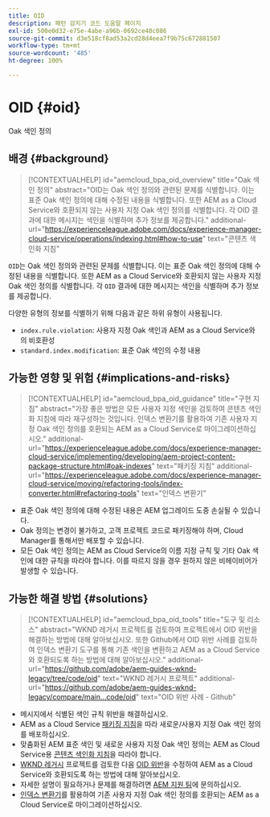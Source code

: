 ```yaml
---
title: OID
description: 패턴 감지기 코드 도움말 페이지
exl-id: 500e0d32-e75e-4abe-a96b-0692ce40c086
source-git-commit: d3e518cf8ad53a2cd28d4eea7f9b75c672881507
workflow-type: tm+mt
source-wordcount: '485'
ht-degree: 100%

---
```


# OID {#oid}

Oak 색인 정의

## 배경 {#background}

>[!CONTEXTUALHELP]
>id="aemcloud_bpa_oid_overview"
>title="Oak 색인 정의"
>abstract="OID는 Oak 색인 정의와 관련된 문제를 식별합니다. 이는 표준 Oak 색인 정의에 대해 수정된 내용을 식별합니다. 또한 AEM as a Cloud Service와 호환되지 않는 사용자 지정 Oak 색인 정의를 식별합니다. 각 OID 결과에 대한 메시지는 색인을 식별하며 추가 정보를 제공합니다."
>additional-url="https://experienceleague.adobe.com/docs/experience-manager-cloud-service/operations/indexing.html#how-to-use" text="콘텐츠 색인화 지침"

`OID`는 Oak 색인 정의와 관련된 문제를 식별합니다. 이는 표준 Oak 색인 정의에 대해 수정된 내용을 식별합니다. 또한 AEM as a Cloud Service와 호환되지 않는 사용자 지정 Oak 색인 정의를 식별합니다. 각 `OID` 결과에 대한 메시지는 색인을 식별하며 추가 정보를 제공합니다.

다양한 유형의 정보를 식별하기 위해 다음과 같은 하위 유형이 사용됩니다.

* `index.rule.violation`: 사용자 지정 Oak 색인과 AEM as a Cloud Service와의 비호환성
* `standard.index.modification`: 표준 Oak 색인의 수정 내용

## 가능한 영향 및 위험 {#implications-and-risks}

>[!CONTEXTUALHELP]
>id="aemcloud_bpa_oid_guidance"
>title="구현 지침"
>abstract="가장 좋은 방법은 모든 사용자 지정 색인을 검토하여 콘텐츠 색인화 지침에 따라 재구성하는 것입니다. 인덱스 변환기를 활용하여 기존 사용자 지정 Oak 색인 정의를 호환되는 AEM as a Cloud Service로 마이그레이션하십시오."
>additional-url="https://experienceleague.adobe.com/docs/experience-manager-cloud-service/implementing/developing/aem-project-content-package-structure.html#oak-indexes" text="패키징 지침"
>additional-url="https://experienceleague.adobe.com/docs/experience-manager-cloud-service/moving/refactoring-tools/index-converter.html#refactoring-tools" text="인덱스 변환기"

* 표준 Oak 색인 정의에 대해 수정된 내용은 AEM 업그레이드 도중 손실될 수 있습니다.
* Oak 정의는 변경이 불가하고, 고객 프로젝트 코드로 패키징해야 하며, Cloud Manager를 통해서만 배포할 수 있습니다.
* 모든 Oak 색인 정의는 AEM as Cloud Service의 이름 지정 규칙 및 기타 Oak 색인에 대한 규칙을 따라야 합니다. 이를 따르지 않을 경우 원하지 않은 비헤이비어가 발생할 수 있습니다.

## 가능한 해결 방법 {#solutions}

>[!CONTEXTUALHELP]
>id="aemcloud_bpa_oid_tools"
>title="도구 및 리소스"
>abstract="WKND 레거시 프로젝트를 검토하여 프로젝트에서 OID 위반을 해결하는 방법에 대해 알아보십시오. 또한 Github에서 OID 위반 사례를 검토하여 인덱스 변환기 도구를 통해 기존 색인을 변환하고 AEM as a Cloud Service와 호환되도록 하는 방법에 대해 알아보십시오."
>additional-url="https://github.com/adobe/aem-guides-wknd-legacy/tree/code/oid" text="WKND 레거시 프로젝트"
>additional-url="https://github.com/adobe/aem-guides-wknd-legacy/compare/main...code/oid" text="OID 위반 사례 - Github"

* 메시지에서 식별된 색인 규칙 위반을 해결하십시오.
* AEM as a Cloud Service [패키징 지침](https://experienceleague.adobe.com/docs/experience-manager-cloud-service/implementing/developing/aem-project-content-package-structure.html)을 따라 새로운/사용자 지정 Oak 색인 정의를 배포하십시오.
* 맞춤화된 AEM 표준 색인 및 새로운 사용자 지정 Oak 색인 정의는 AEM as Cloud Service용 [콘텐츠 색인화 지침](https://experienceleague.adobe.com/docs/experience-manager-cloud-service/operations/indexing.html#preparing-the-new-index-definition)을 따라야 합니다.
* [WKND 레거시](https://github.com/adobe/aem-guides-wknd-legacy/tree/code/oid) 프로젝트를 검토한 다음 [OID 위반](https://github.com/adobe/aem-guides-wknd-legacy/compare/main...code/oid)을 수정하여 AEM as a Cloud Service와 호환되도록 하는 방법에 대해 알아보십시오.
* 자세한 설명이 필요하거나 문제를 해결하려면 [AEM 지원 팀](https://helpx.adobe.com/kr/enterprise/using/support-for-experience-cloud.html)에 문의하십시오.
* [인덱스 변환기](https://experienceleague.adobe.com/docs/experience-manager-cloud-service/moving/refactoring-tools/index-converter.html#refactoring-tools)를 활용하여 기존 사용자 지정 Oak 색인 정의를 호환되는 AEM as a Cloud Service로 마이그레이션하십시오.
